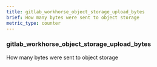 ```yaml
---
title: gitlab_workhorse_object_storage_upload_bytes
brief: How many bytes were sent to object storage
metric_type: counter
---
```

### gitlab_workhorse_object_storage_upload_bytes

How many bytes were sent to object storage